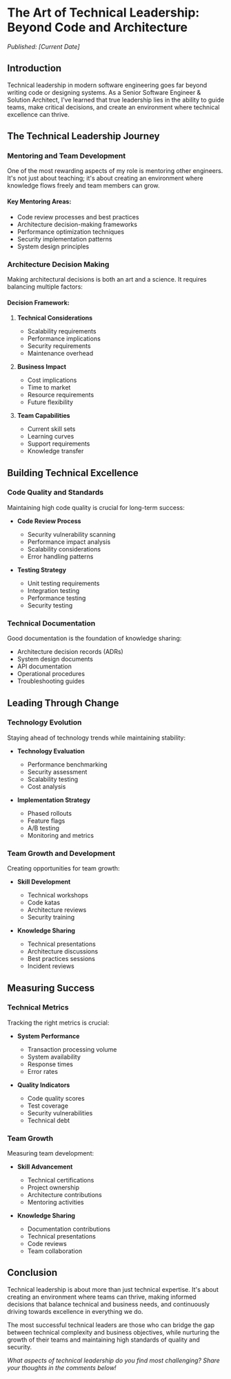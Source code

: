 # The Art of Technical Leadership: Beyond Code and Architecture

*Published: [Current Date]*

## Introduction

Technical leadership in modern software engineering goes far beyond writing code or designing systems. As a Senior Software Engineer & Solution Architect, I've learned that true leadership lies in the ability to guide teams, make critical decisions, and create an environment where technical excellence can thrive.

## The Technical Leadership Journey

### Mentoring and Team Development

One of the most rewarding aspects of my role is mentoring other engineers. It's not just about teaching; it's about creating an environment where knowledge flows freely and team members can grow.

#### Key Mentoring Areas:
- Code review processes and best practices
- Architecture decision-making frameworks
- Performance optimization techniques
- Security implementation patterns
- System design principles

### Architecture Decision Making

Making architectural decisions is both an art and a science. It requires balancing multiple factors:

#### Decision Framework:
1. **Technical Considerations**
   - Scalability requirements
   - Performance implications
   - Security requirements
   - Maintenance overhead

2. **Business Impact**
   - Cost implications
   - Time to market
   - Resource requirements
   - Future flexibility

3. **Team Capabilities**
   - Current skill sets
   - Learning curves
   - Support requirements
   - Knowledge transfer

## Building Technical Excellence

### Code Quality and Standards

Maintaining high code quality is crucial for long-term success:

- **Code Review Process**
  - Security vulnerability scanning
  - Performance impact analysis
  - Scalability considerations
  - Error handling patterns

- **Testing Strategy**
  - Unit testing requirements
  - Integration testing
  - Performance testing
  - Security testing

### Technical Documentation

Good documentation is the foundation of knowledge sharing:

- Architecture decision records (ADRs)
- System design documents
- API documentation
- Operational procedures
- Troubleshooting guides

## Leading Through Change

### Technology Evolution

Staying ahead of technology trends while maintaining stability:

- **Technology Evaluation**
  - Performance benchmarking
  - Security assessment
  - Scalability testing
  - Cost analysis

- **Implementation Strategy**
  - Phased rollouts
  - Feature flags
  - A/B testing
  - Monitoring and metrics

### Team Growth and Development

Creating opportunities for team growth:

- **Skill Development**
  - Technical workshops
  - Code katas
  - Architecture reviews
  - Security training

- **Knowledge Sharing**
  - Technical presentations
  - Architecture discussions
  - Best practices sessions
  - Incident reviews

## Measuring Success

### Technical Metrics

Tracking the right metrics is crucial:

- **System Performance**
  - Transaction processing volume
  - System availability
  - Response times
  - Error rates

- **Quality Indicators**
  - Code quality scores
  - Test coverage
  - Security vulnerabilities
  - Technical debt

### Team Growth

Measuring team development:

- **Skill Advancement**
  - Technical certifications
  - Project ownership
  - Architecture contributions
  - Mentoring activities

- **Knowledge Sharing**
  - Documentation contributions
  - Technical presentations
  - Code reviews
  - Team collaboration

## Conclusion

Technical leadership is about more than just technical expertise. It's about creating an environment where teams can thrive, making informed decisions that balance technical and business needs, and continuously driving towards excellence in everything we do.

The most successful technical leaders are those who can bridge the gap between technical complexity and business objectives, while nurturing the growth of their teams and maintaining high standards of quality and security.

*What aspects of technical leadership do you find most challenging? Share your thoughts in the comments below!* 